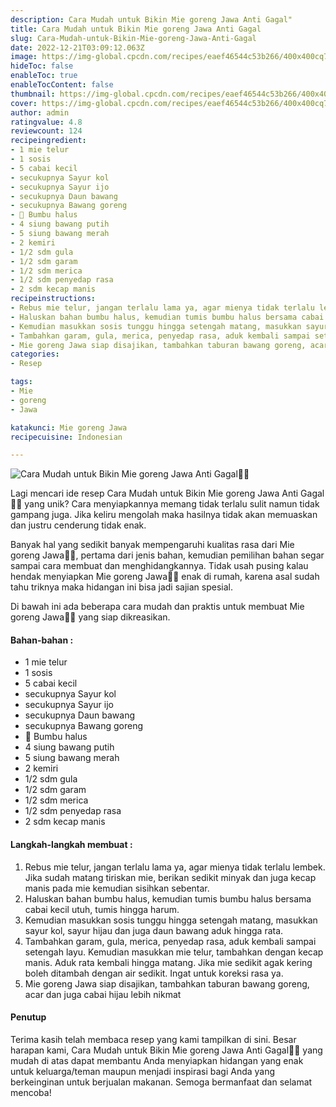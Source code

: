 ```yaml
---
description: Cara Mudah untuk Bikin Mie goreng Jawa Anti Gagal"
title: Cara Mudah untuk Bikin Mie goreng Jawa Anti Gagal
slug: Cara-Mudah-untuk-Bikin-Mie-goreng-Jawa-Anti-Gagal
date: 2022-12-21T03:09:12.063Z
image: https://img-global.cpcdn.com/recipes/eaef46544c53b266/400x400cq70/photo.jpg
hideToc: false
enableToc: true
enableTocContent: false
thumbnail: https://img-global.cpcdn.com/recipes/eaef46544c53b266/400x400cq70/photo.jpg
cover: https://img-global.cpcdn.com/recipes/eaef46544c53b266/400x400cq70/photo.jpg
author: admin
ratingvalue: 4.8
reviewcount: 124
recipeingredient:
- 1 mie telur
- 1 sosis
- 5 cabai kecil
- secukupnya Sayur kol
- secukupnya Sayur ijo
- secukupnya Daun bawang
- secukupnya Bawang goreng
- 🌼 Bumbu halus
- 4 siung bawang putih
- 5 siung bawang merah
- 2 kemiri
- 1/2 sdm gula
- 1/2 sdm garam
- 1/2 sdm merica
- 1/2 sdm penyedap rasa
- 2 sdm kecap manis
recipeinstructions:
- Rebus mie telur, jangan terlalu lama ya, agar mienya tidak terlalu lembek. Jika sudah matang tiriskan mie, berikan sedikit minyak dan juga kecap manis pada mie kemudian sisihkan sebentar.
- Haluskan bahan bumbu halus, kemudian tumis bumbu halus bersama cabai kecil utuh, tumis hingga harum.
- Kemudian masukkan sosis tunggu hingga setengah matang, masukkan sayur kol, sayur hijau dan juga daun bawang aduk hingga rata.
- Tambahkan garam, gula, merica, penyedap rasa, aduk kembali sampai setengah layu. Kemudian masukkan mie telur, tambahkan dengan kecap manis. Aduk rata kembali hingga matang. Jika mie sedikit agak kering boleh ditambah dengan air sedikit. Ingat untuk koreksi rasa ya.
- Mie goreng Jawa siap disajikan, tambahkan taburan bawang goreng, acar dan juga cabai hijau lebih nikmat
categories:
- Resep

tags:
- Mie
- goreng
- Jawa

katakunci: Mie goreng Jawa
recipecuisine: Indonesian

---
```


![Cara Mudah untuk Bikin Mie goreng Jawa Anti Gagal👩‍🍳](https://img-global.cpcdn.com/recipes/eaef46544c53b266/400x400cq70/photo.jpg)

Lagi mencari ide resep Cara Mudah untuk Bikin Mie goreng Jawa Anti Gagal👩‍🍳 yang unik? Cara menyiapkannya memang tidak terlalu sulit namun tidak gampang juga. Jika keliru mengolah maka hasilnya tidak akan memuaskan dan justru cenderung tidak enak.

Banyak hal yang sedikit banyak mempengaruhi kualitas rasa dari Mie goreng Jawa👩‍🍳, pertama dari jenis bahan, kemudian pemilihan bahan segar sampai cara membuat dan menghidangkannya. Tidak usah pusing kalau hendak menyiapkan Mie goreng Jawa👩‍🍳 enak di rumah, karena asal sudah tahu triknya maka hidangan ini bisa jadi sajian spesial.

Di bawah ini ada beberapa cara mudah dan praktis untuk membuat Mie goreng Jawa👩‍🍳 yang siap dikreasikan.

<!--inarticleads1-->

#### Bahan-bahan :

- 1 mie telur
- 1 sosis
- 5 cabai kecil
- secukupnya Sayur kol
- secukupnya Sayur ijo
- secukupnya Daun bawang
- secukupnya Bawang goreng
- 🌼 Bumbu halus
- 4 siung bawang putih
- 5 siung bawang merah
- 2 kemiri
- 1/2 sdm gula
- 1/2 sdm garam
- 1/2 sdm merica
- 1/2 sdm penyedap rasa
- 2 sdm kecap manis

<!--inarticleads2-->

#### Langkah-langkah membuat :

1. Rebus mie telur, jangan terlalu lama ya, agar mienya tidak terlalu lembek. Jika sudah matang tiriskan mie, berikan sedikit minyak dan juga kecap manis pada mie kemudian sisihkan sebentar.
1. Haluskan bahan bumbu halus, kemudian tumis bumbu halus bersama cabai kecil utuh, tumis hingga harum.
1. Kemudian masukkan sosis tunggu hingga setengah matang, masukkan sayur kol, sayur hijau dan juga daun bawang aduk hingga rata.
1. Tambahkan garam, gula, merica, penyedap rasa, aduk kembali sampai setengah layu. Kemudian masukkan mie telur, tambahkan dengan kecap manis. Aduk rata kembali hingga matang. Jika mie sedikit agak kering boleh ditambah dengan air sedikit. Ingat untuk koreksi rasa ya.
1. Mie goreng Jawa siap disajikan, tambahkan taburan bawang goreng, acar dan juga cabai hijau lebih nikmat

#### Penutup

Terima kasih telah membaca resep yang kami tampilkan di sini. Besar harapan kami, Cara Mudah untuk Bikin Mie goreng Jawa Anti Gagal👩‍🍳 yang mudah di atas dapat membantu Anda menyiapkan hidangan yang enak untuk keluarga/teman maupun menjadi inspirasi bagi Anda yang berkeinginan untuk berjualan makanan. Semoga bermanfaat dan selamat mencoba!